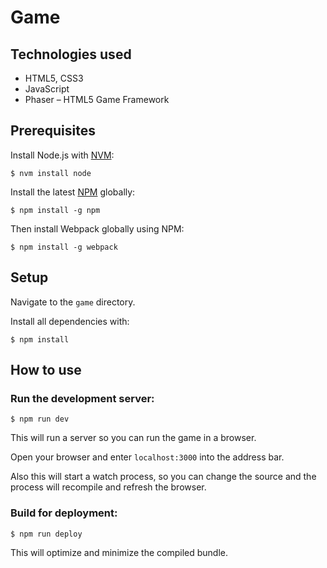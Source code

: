 # Game

## Technologies used

- HTML5, CSS3
- JavaScript
- Phaser – HTML5 Game Framework

## Prerequisites

Install Node.js with [NVM](https://github.com/creationix/nvm):

    $ nvm install node

Install the latest [NPM](https://www.npmjs.com/) globally:

    $ npm install -g npm

Then install Webpack globally using NPM:

    $ npm install -g webpack

## Setup

Navigate to the `game` directory.

Install all dependencies with:

    $ npm install

## How to use

### Run the development server:

    $ npm run dev

This will run a server so you can run the game in a browser.

Open your browser and enter `localhost:3000` into the address bar.

Also this will start a watch process, so you can change the source and the process will recompile and refresh the browser.

### Build for deployment:

    $ npm run deploy

This will optimize and minimize the compiled bundle.
